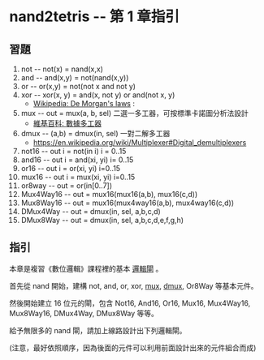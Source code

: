 # nand2tetris -- 第 1 章指引

## 習題

1. not -- not(x) = nand(x,x)
2. and -- and(x,y) = not(nand(x,y))
3. or -- or(x,y) = not(not x and not y)
4. xor -- xor(x, y) = and(x, not y) or and(not x, y)
    * [Wikipedia: De Morgan's laws](https://zh.wikipedia.org/wiki/%E5%BE%B7%E6%91%A9%E6%A0%B9%E5%AE%9A%E5%BE%8B) : 
5. mux -- out = mux(a, b, sel) 二選一多工器，可按標準卡諾圖分析法設計
    * [維基百科: 數據多工器](https://zh.wikipedia.org/wiki/%E6%95%B0%E6%8D%AE%E9%80%89%E6%8B%A9%E5%99%A8)
6. dmux -- (a,b) = dmux(in, sel) 一對二解多工器
    * https://en.wikipedia.org/wiki/Multiplexer#Digital_demultiplexers
7. not16 -- out i = not(in i)    i = 0..15
8. and16 -- out i = and(xi, yi)  i= 0..15
9. or16 -- out i = or(xi, yi)    i=0..15
10. mux16 -- out i = mux(xi, yi) i=0..15
11. or8way -- out = or(in[0..7])
12. Mux4Way16 -- out = mux16(mux16(a,b), mux16(c,d))
13. Mux8Way16 -- out = mux16(mux4way16(a,b), mux4way16(c,d))
14. DMux4Way -- out = dmux(in, sel, a,b,c,d)
15. DMux8Way -- out = dmux(in, sel, a,b,c,d,e,f,g,h)

## 指引

本章是複習《數位邏輯》課程裡的基本 [邏輯閘](https://zh.wikipedia.org/zh-hant/%E9%82%8F%E8%BC%AF%E9%96%98) 。

首先從 nand 開始，建構 not, and, or, xor, [mux](https://zh.wikipedia.org/wiki/%E6%95%B0%E6%8D%AE%E9%80%89%E6%8B%A9%E5%99%A8), [dmux](https://en.wikipedia.org/wiki/Multiplexer#Digital_demultiplexers), Or8Way 等基本元件。

然後開始建立 16 位元的閘，包含 Not16, And16, Or16, Mux16, Mux4Way16, Mux8Way16, DMux4Way, DMux8Way 等等。

給予無限多的 nand 閘，請加上線路設計出下列邏輯閘。

(注意，最好依照順序，因為後面的元件可以利用前面設計出來的元件組合而成)
